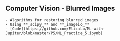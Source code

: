 ## Computer Vision - Blurred Images
    - Algorithms for restoring blurred images
    - Using **_scipy_** and **_imageio_**
    - [Code](https://github.com/ElizaLo/ML-with-Jupiter/blob/master/P5/ML_Practice_5.ipynb)
